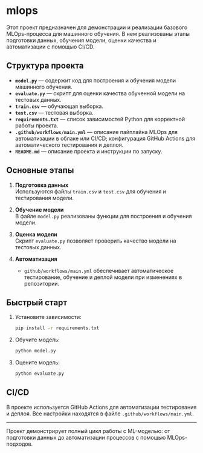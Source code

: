 # mlops

Этот проект предназначен для демонстрации и реализации базового MLOps-процесса для машинного обучения. В нем реализованы этапы подготовки данных, обучения модели, оценки качества и автоматизации с помощью CI/CD.

## Структура проекта

- **`model.py`** — содержит код для построения и обучения модели машинного обучения.
- **`evaluate.py`** — скрипт для оценки качества обученной модели на тестовых данных.
- **`train.csv`** — обучающая выборка.
- **`test.csv`** — тестовая выборка.
- **`requirements.txt`** — список зависимостей Python для корректной работы проекта.
- **`.github/workflows/main.yml`** — описание пайплайна MLOps для автоматизации в облаке или CI/CD; конфигурация GitHub Actions для автоматического тестирования и деплоя.
- **`README.md`** — описание проекта и инструкции по запуску.

## Основные этапы

1. **Подготовка данных**  
   Используются файлы `train.csv` и `test.csv` для обучения и тестирования модели.

2. **Обучение модели**  
   В файле `model.py` реализованы функции для построения и обучения модели.

3. **Оценка модели**  
   Скрипт `evaluate.py` позволяет проверить качество модели на тестовых данных.

4. **Автоматизация**  
   - `github/workflows/main.yml` обеспечивает автоматическое тестирование, обучение и деплой модели при изменениях в репозитории.

## Быстрый старт

1. Установите зависимости:
   ```sh
   pip install -r requirements.txt
   ```
2. Обучите модель:
   ```sh
   python model.py
   ```
3. Оцените модель:
   ```sh
   python evaluate.py
   ```

## CI/CD

В проекте используется GitHub Actions для автоматизации тестирования и деплоя. Все настройки находятся в файле `.github/workflows/main.yml`.

---

Проект демонстрирует полный цикл работы с ML-моделью: от подготовки данных до автоматизации процессов с помощью MLOps-подходов.